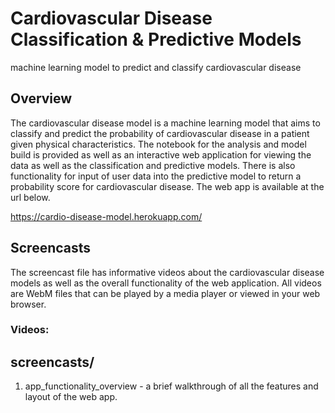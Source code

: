 # Cardiovascular Disease Classification & Predictive Models
 machine learning model to predict and classify cardiovascular disease
## Overview
The cardiovascular disease model is a machine learning model that aims to classify and predict the probability of 
cardiovascular disease in a patient given physical characteristics. The notebook for the analysis and model build 
is provided as well as an interactive web application for viewing the data as well as the classification and 
predictive models. There is also functionality for input of user data into the predictive model to return a 
probability score for cardiovascular disease. The web app is available at the url below.

https://cardio-disease-model.herokuapp.com/

## Screencasts
The screencast file has informative videos about the cardiovascular disease models as well as the overall 
functionality of the web application. All videos are WebM files that can be played by a media player or viewed 
in your web browser.

### Videos:
## screencasts/
1. app_functionality_overview - a brief walkthrough of all the features and layout of the web app.
